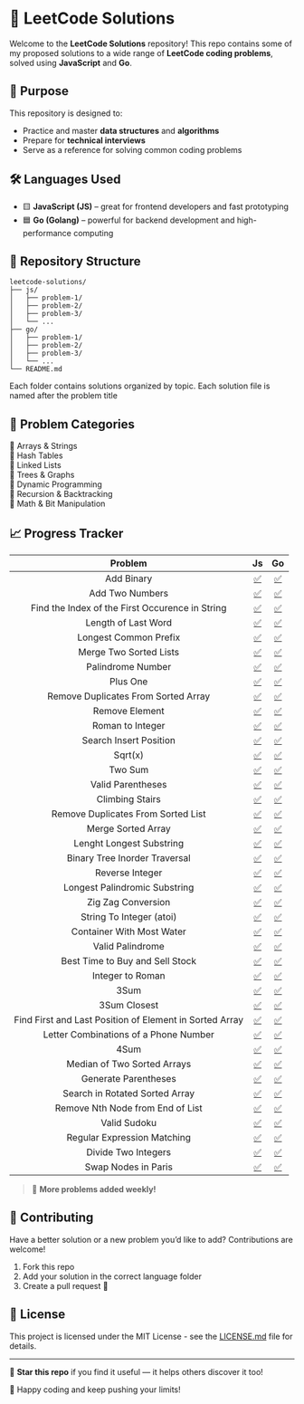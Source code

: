 # 🧠 LeetCode Solutions

Welcome to the **LeetCode Solutions** repository! This repo contains some of my proposed solutions to a wide range of **LeetCode coding problems**, solved using **JavaScript** and **Go**.

## 🚀 Purpose

This repository is designed to:
- Practice and master **data structures** and **algorithms**
- Prepare for **technical interviews**
- Serve as a reference for solving common coding problems

## 🛠️ Languages Used

- 🟨 **JavaScript (JS)** – great for frontend developers and fast prototyping
- 🟦 **Go (Golang)** – powerful for backend development and high-performance computing

## 📂 Repository Structure

```
leetcode-solutions/
├── js/
│   ├── problem-1/
│   ├── problem-2/
│   ├── problem-3/
│   └── ...
├── go/
│   ├── problem-1/
│   ├── problem-2/
│   ├── problem-3/
│   └── ...
└── README.md
```

Each folder contains solutions organized by topic. Each solution file is named after the problem title 
<!-- and includes:
- ✅ Problem description
- ✅ Time and space complexity
- ✅ Clear and concise code
- ✅ Comments explaining the logic -->

## 🧩 Problem Categories

🔹 Arrays & Strings  
🔹 Hash Tables  
🔹 Linked Lists  
🔹 Trees & Graphs  
🔹 Dynamic Programming  
🔹 Recursion & Backtracking  
🔹 Math & Bit Manipulation  

## 📈 Progress Tracker


|                        **Problem**                        |                                       **Js**                                       |                                       **Go**                                       |
|:---------------------------------------------------------:|:----------------------------------------------------------------------------------:|:----------------------------------------------------------------------------------:|
|                         Add Binary                        |                          [✅](js/add-binary/add-binary.js)                          |                          [✅](go/add-binary/add-binary.go)                          |
|                      Add Two Numbers                      |                     [✅](js/add-two-numbers/add-two-numbers.js)                     |                     [✅](go/add-two-numbers/add-two-numbers.go)                     |
|     Find the Index of the First   Occurence in String     |   [✅](js/find-index-first-string-ocurrence/find-index-first-string-ocurrence.js)   |   [✅](go/find-index-first-string-ocurrence/find-index-first-string-ocurrence.go)   |
|                    Length of Last Word                    |                    [✅](js/length-last-word/length-last-word.js)                    |                    [✅](go/length-last-word/length-last-word.go)                    |
|                   Longest Common Prefix                   |               [✅](js/longest-common-prefix/longest-common-prefix.js)               |               [✅](go/longest-common-prefix/longest-common-prefix.go)               |
|                   Merge Two Sorted Lists                  |              [✅](js/merge-two-sorted-lists/merge-two-sorted-lists.js)              |              [✅](go/merge-two-sorted-lists/merge-two-sorted-lists.go)              |
|                     Palindrome Number                     |                   [✅](js/palindrome-number/palindrome-number.js)                   |                   [✅](go/palindrome-number/palindrome-number.go)                   |
|                          Plus One                         |                            [✅](js/plus-one/plus-one.js)                            |                            [✅](go/plus-one/plus-one.go)                            |
|           Remove Duplicates From Sorted   Array           | [✅](js/remove-duplicates-from-sorted-array/remove-duplicates-from-sorted-array.js) | [✅](go/remove-duplicates-from-sorted-array/remove-duplicates-from-sorted-array.go) |
|                       Remove Element                      |                      [✅](js/remove-element/remove-element.js)                      |                      [✅](go/remove-element/remove-element.go)                      |
|                      Roman to Integer                     |                    [✅](js/roman-to-integer/roman-to-integer.js)                    |                    [✅](go/roman-to-integer/roman-to-integer.go)                    |
|                   Search Insert Position                  |              [✅](js/search-insert-position/search-insert-position.js)              |              [✅](go/search-insert-position/search-insert-position.go)              |
|                          Sqrt(x)                          |                              [✅](js/sqrt-x/sqrt-x.js)                              |                              [✅](go/sqrt-x/sqrt-x.go)                              |
|                         Two Sum                           |                             [✅](js/two-sum/two-sum.js)                             |                             [✅](go/two-sum/two-sum.go)                             |
|                     Valid Parentheses                     |                   [✅](js/valid-parentheses/valid-parentheses.js)                   |                   [✅](go/valid-parentheses/valid-parentheses.go)                   |
|                      Climbing Stairs                      |                     [✅](js/climbing-stairs/climbing-stairs.js)                     |                     [✅](go/climbing-stairs/climbing-stairs.go)                     |
|            Remove Duplicates From Sorted   List           |       [✅](js/remove-duplicates-sorted-list/remove-duplicates-sorted-list.js)       |       [✅](go/remove-duplicates-sorted-list/remove-duplicates-sorted-list.go)       |
|                     Merge Sorted Array                    |                  [✅](js/merge-sorted-array/merge-sorted-array.js)                  |                  [✅](go/merge-sorted-array/merge-sorted-array.go)                  |
|                  Lenght Longest Substring                 |            [✅](js/length-longest-substring/length-longest-substring.js)            |            [✅](go/length-longest-substring/length-longest-substring.go)            |
|               Binary Tree Inorder Traversal               |       [✅](js/binary-tree-inorder-traversal/binary-tree-inorder-traversal.js)       |       [✅](go/binary-tree-inorder-traversal/binary-tree-inorder-traversal.go)       |
|                      Reverse Integer                      |                     [✅](js/reverse-integer/reverse-integer.js)                     |                     [✅](go/reverse-integer/reverse-integer.go)                     |
|               Longest Palindromic Substring               |       [✅](js/longest-palindromic-substring/longest-palindromic-substring.js)       |       [✅](go/longest-palindromic-substring/longest-palindromic-substring.go)       |
|                    Zig Zag Conversion                     |                   [✅](js/zigzag-conversion/zigzag-conversion.js)                   |                   [✅](go/zigzag-conversion/zigzag-conversion.go)                   |
|                  String To Integer (atoi)                 |                       [✅](js/string-to-int/string-to-int.js)                       |                       [✅](go/string-to-int/string-to-int.go)                       |
|                 Container With Most Water                 |                [✅](js/container-most-water/container-most-water.js)                |                [✅](go/container-most-water/container-most-water.go)                |
|                      Valid Palindrome                     |                    [✅](js/valid-palindrome/valid-palindrome.js)                    |                    [✅](go/valid-palindrome/valid-palindrome.go)                    |
|             Best Time to Buy and Sell   Stock             |                  [✅](js/best-time-buy-sell/best-time-buy-sell.js)                  |                  [✅](go/best-time-buy-sell/best-time-buy-sell.go)                  |
|                      Integer to Roman                     |                    [✅](js/integer-to-roman/integer-to-roman.js)                    |                    [✅](go/integer-to-roman/integer-to-roman.go)                    |
|                            3Sum                           |                               [✅](js/3-sum/3-sum.js)                               |                               [✅](go/3-sum/3-sum.go)                               |
|                        3Sum Closest                       |                       [✅](js/3-sum-closest/3-sum-closest.js)                       |                       [✅](go/3-sum-closest/3-sum-closest.go)                       |
| Find First and Last Position   of Element in Sorted Array |             [✅](js/first-last-sorted-array/first-last-sorted-array.js)             |             [✅](go/first-last-sorted-array/first-last-sorted-array.go)             |
|          Letter Combinations of a   Phone Number          |           [✅](js/combinations-phone-number/combinations-phone-number.js)           |           [✅](go/combinations-phone-number/combinations-phone-number.go)           |
|                          4Sum                             |                               [✅](js/4-sum/4-sum.js)                               |                               [✅](go/4-sum/4-sum.go)                               |
|               Median of Two Sorted   Arrays               |            [✅](js/median-two-sorted-arrays/median-two-sorted-arrays.js)            |            [✅](go/median-two-sorted-arrays/median-two-sorted-arrays.go)            |
|                   Generate Parentheses                    |                [✅](js/generate-parentheses/generate-parentheses.js)                |                [✅](go/generate-parentheses/generate-parentheses.go)                |
|             Search in Rotated Sorted   Array              |         [✅](js/search-rotated-sorted-array/search-rotated-sorted-array.js)         |         [✅](go/search-rotated-sorted-array/search-rotated-sorted-array.go)         |
|             Remove Nth Node from End of   List            |            [✅](js/remove-nth-node-end-list/remove-nth-node-end-list.js)            |            [✅](go/remove-nth-node-end-list/remove-nth-node-end-list.go)            |
|             Valid Sudoku                                  |            [✅](js/valid-sudoku/valid-sudoku.js)                                    |           [✅](go/valid-sudoku/valid-sudoku.go)                                     |
|             Regular Expression Matching                   |            [✅](js/reg-exp-matching/reg-exp-matching.js)                            |           [✅](go/reg-exp-matching/reg-exp-matching.go)                             |
|             Divide Two Integers                           |            [✅](js/divide-two-integers/divide-two-integers.js)                      |           [✅](go/divide-two-integers/divide-two-integers.go)                       |
|             Swap Nodes in Paris                           |            [✅](js/swap-nodes-paris/swap-nodes-paris.js)                            |           [✅](go/swap-nodes-paris/swap-nodes-paris.go)                             |


> 🧠 **More problems added weekly!**

## 🤝 Contributing

Have a better solution or a new problem you’d like to add? Contributions are welcome!

1. Fork this repo
2. Add your solution in the correct language folder
3. Create a pull request 🚀

## 📄 License

This project is licensed under the MIT License - see the [LICENSE.md](LICENSE.md) file for details.

---

🌟 **Star this repo** if you find it useful — it helps others discover it too!

💬 Happy coding and keep pushing your limits!